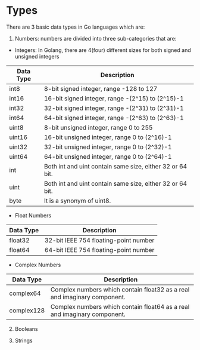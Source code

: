 # Types

There are 3 basic data types in Go languages which are:
1. Numbers: numbers are divided into three sub-categories that are:
- Integers: In Golang, there are 4(four) different sizes for both signed and unsigned integers

| Data Type | Description                                               |
|-----------|-----------------------------------------------------------|
| int8      | 8-bit signed integer, range -128 to 127                   |
| int16     | 16-bit signed integer, range -(2^15) to (2^15)-1          |
| int32     | 32-bit signed integer, range -(2^31) to (2^31)-1          |
| int64     | 64-bit signed integer, range -(2^63) to (2^63)-1          |
| uint8     | 8-bit unsigned integer, range 0 to 255                    |
| uint16    | 16-bit unsigned integer, range 0 to (2^16)-1              |
| uint32    | 32-bit unsigned integer, range 0 to (2^32)-1              |
| uint64    | 64-bit unsigned integer, range 0 to (2^64)-1              |
| int       | Both int and uint contain same size, either 32 or 64 bit. |
| uint      | Both int and uint contain same size, either 32 or 64 bit. |
| byte      | It is a synonym of uint8.                                 |

- Float Numbers

| Data Type | Description                           |
|-----------|---------------------------------------|
| float32   | 32-bit IEEE 754 floating-point number |
| float64   | 64-bit IEEE 754 floating-point number |

- Complex Numbers

| Data Type  | Description                                                              |
|------------|--------------------------------------------------------------------------|
| complex64  | Complex numbers which contain float32 as a real and imaginary component. |
| complex128 | Complex numbers which contain float64 as a real and imaginary component. |

2. Booleans

3. Strings

